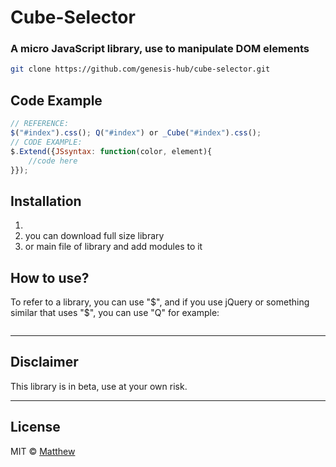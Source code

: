 <!-- ![Screenshot]()  -->
# Cube-Selector
### A micro JavaScript library, use to manipulate DOM elements

```bash
git clone https://github.com/genesis-hub/cube-selector.git
```
<!-- *** -->
## Code Example
```javascript
// REFERENCE:
$("#index").css(); Q("#index") or _Cube("#index").css();
// CODE EXAMPLE:
$.Extend({JSsyntax: function(color, element){
    //code here
}});
```
<!-- *** -->
## Installation
1. <script src="cube-selector.js"></script>
2. you can download full size library 
3. or main file of library and add modules to it
<!-- *** -->

## How to use?
To refer to a library, you can use "$", and if you use jQuery or something similar that uses "$", you can use "Q" for example:
```bash

```
***
## Disclaimer
This library is in beta, use at your own risk.

***
## License
MIT © [Matthew]()
